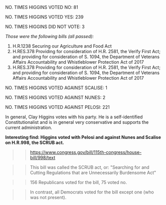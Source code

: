 NO. TIMES HIGGINS VOTED NO: 81

NO. TIMES HIGGINS VOTED YES: 239

NO. TIMES HIGGINS DID NOT VOTE: 3 
  
  *Those were the following bills (all passed):*
  
  1. H.R.1238	Securing our Agriculture and Food Act 
  2. H.RES.378	Providing for consideration of H.R. 2581, the Verify First Act; and providing for consideration of S. 1094, the Department of Veterans Affairs Accountability and Whistleblower Protection Act of 2017
  3. H.RES.378	Providing for consideration of H.R. 2581, the Verify First Act; and providing for consideration of S. 1094, the Department of Veterans Affairs Accountability and Whistleblower Protection Act of 2017

NO. TIMES HIGGINS VOTED AGAINST SCALISE: 1

NO. TIMES HIGGINS VOTED AGAINST NUNES: 2

NO. TIMES HIGGINS VOTED AGAINST PELOSI: 221

In general, Clay Higgins votes with his party. He is a self-identified Constitutionalist and is in general very conservative and supports the current administration.

**Interesting find: Higgins voted with Pelosi and against Nunes and Scalise on H.R.998, the SCRUB act.** 
  >> https://www.congress.gov/bill/115th-congress/house-bill/998/text
  
  >>This bill was called the SCRUB act, or: "Searching for and Cutting Regulations that are Unnecessarily Burdensome Act"
  
  >> 156 Republicans voted for the bill, 75 voted no.
  
  >> In contrast, all Democrats voted for the bill except one (who was not present).

